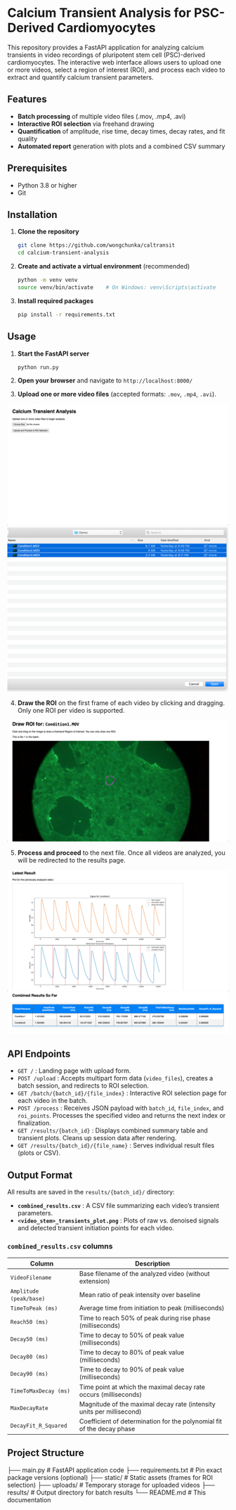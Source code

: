 # Calcium Transient Analysis for PSC-Derived Cardiomyocytes

This repository provides a FastAPI application for analyzing calcium transients in video recordings of pluripotent stem cell (PSC)-derived cardiomyocytes. The interactive web interface allows users to upload one or more videos, select a region of interest (ROI), and process each video to extract and quantify calcium transient parameters.

## Features

- **Batch processing** of multiple video files (.mov, .mp4, .avi)  
- **Interactive ROI selection** via freehand drawing  
- **Quantification** of amplitude, rise time, decay times, decay rates, and fit quality  
- **Automated report** generation with plots and a combined CSV summary  

## Prerequisites

- Python 3.8 or higher  
- Git  

## Installation

1. **Clone the repository**  
   ```bash
   git clone https://github.com/wongchunka/caltransit
   cd calcium-transient-analysis
   ```

2. **Create and activate a virtual environment** (recommended)  
   ```bash
   python -m venv venv
   source venv/bin/activate    # On Windows: venv\Scripts\activate
   ```

3. **Install required packages**  
   ```bash
   pip install -r requirements.txt
   ```

## Usage

1. **Start the FastAPI server**  
   ```bash
   python run.py
   ```

2. **Open your browser** and navigate to `http://localhost:8000/`

3. **Upload one or more video files** (accepted formats: `.mov`, `.mp4`, `.avi`).

![caltransit_1.png](demo/caltransit_1.png)
![caltransit_2.png](demo/caltransit_2.png)

4. **Draw the ROI** on the first frame of each video by clicking and dragging. Only one ROI per video is supported.

![caltransit_3.png](demo/caltransit_3.png)

5. **Process and proceed** to the next file. Once all videos are analyzed, you will be redirected to the results page.

![caltransit_4.png](demo/caltransit_4.png)
![caltransit_5.png](demo/caltransit_5.png)

## API Endpoints

- `GET /` : Landing page with upload form.  
- `POST /upload` : Accepts multipart form data (`video_files`), creates a batch session, and redirects to ROI selection.  
- `GET /batch/{batch_id}/{file_index}` : Interactive ROI selection page for each video in the batch.  
- `POST /process` : Receives JSON payload with `batch_id`, `file_index`, and `roi_points`. Processes the specified video and returns the next index or finalization.  
- `GET /results/{batch_id}` : Displays combined summary table and transient plots. Cleans up session data after rendering.  
- `GET /results/{batch_id}/{file_name}` : Serves individual result files (plots or CSV).  

## Output Format

All results are saved in the `results/{batch_id}/` directory:

- **`combined_results.csv`** : A CSV file summarizing each video’s transient parameters.  
- **`<video_stem>_transients_plot.png`** : Plots of raw vs. denoised signals and detected transient initiation points for each video.  

### `combined_results.csv` columns

| Column                  | Description                                                                                     |
|-------------------------|-------------------------------------------------------------------------------------------------|
| `VideoFilename`         | Base filename of the analyzed video (without extension)                                         |
| `Amplitude (peak/base)` | Mean ratio of peak intensity over baseline                                                      |
| `TimeToPeak (ms)`       | Average time from initiation to peak (milliseconds)                                             |
| `Reach50 (ms)`          | Time to reach 50% of peak during rise phase (milliseconds)                                      |
| `Decay50 (ms)`          | Time to decay to 50% of peak value (milliseconds)                                               |
| `Decay80 (ms)`          | Time to decay to 80% of peak value (milliseconds)                                               |
| `Decay90 (ms)`          | Time to decay to 90% of peak value (milliseconds)                                               |
| `TimeToMaxDecay (ms)`   | Time point at which the maximal decay rate occurs (milliseconds)                                |
| `MaxDecayRate`          | Magnitude of the maximal decay rate (intensity units per millisecond)                           |
| `DecayFit_R_Squared`    | Coefficient of determination for the polynomial fit of the decay phase                          |

## Project Structure

├── main.py                # FastAPI application code
├── requirements.txt       # Pin exact package versions (optional)
├── static/                # Static assets (frames for ROI selection)
├── uploads/               # Temporary storage for uploaded videos
├── results/               # Output directory for batch results
└── README.md              # This documentation


